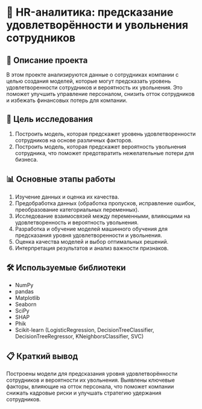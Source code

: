 # 👥 HR-аналитика: предсказание удовлетворённости и увольнения сотрудников

## 📌 Описание проекта
В этом проекте анализируются данные о сотрудниках компании с целью создания моделей, которые могут предсказать уровень удовлетворенности сотрудников и вероятность их увольнения. Это поможет улучшить управление персоналом, снизить отток сотрудников и избежать финансовых потерь для компании.

## 🎯 Цель исследования
1. Построить модель, которая предскажет уровень удовлетворенности сотрудников на основе различных факторов.
2. Построить модель, которая предскажет вероятность увольнения сотрудника, что поможет предотвратить нежелательные потери для бизнеса.

## 📊 Основные этапы работы
1. Изучение данных и оценка их качества.
2. Предобработка данных (обработка пропусков, исправление ошибок, преобразование категориальных переменных).
3. Исследование взаимосвязей между переменными, влияющими на удовлетворенность и вероятность увольнения.
4. Разработка и обучение моделей машинного обучения для предсказания уровня удовлетворенности и увольнения.
5. Оценка качества моделей и выбор оптимальных решений.
6. Интерпретация результатов и анализ важности признаков.

## 🛠 Используемые библиотеки
- NumPy
- pandas
- Matplotlib
- Seaborn
- SciPy
- SHAP
- Phik
- Scikit-learn (LogisticRegression, DecisionTreeClassifier, DecisionTreeRegressor, KNeighborsClassifier, SVC)

## 📋 Краткий вывод
Построены модели для предсказания уровня удовлетворённости сотрудников и вероятности их увольнения. Выявлены ключевые факторы, влияющие на отток персонала, что поможет компании снижать кадровые риски и улучшать стратегию удержания сотрудников.
